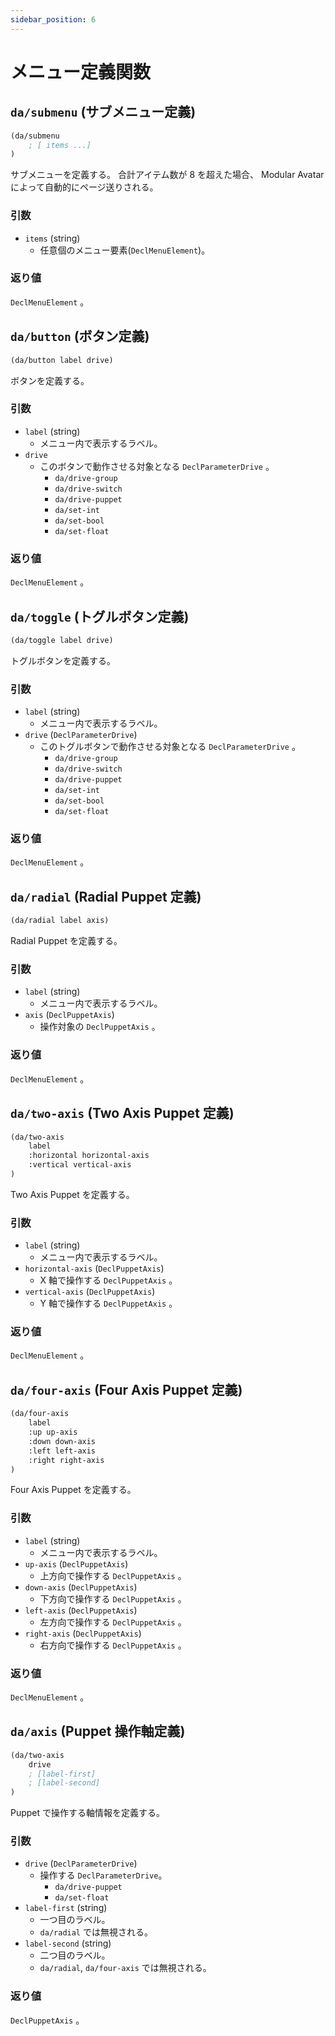 ```yaml
---
sidebar_position: 6
---
```


# メニュー定義関数

## `da/submenu` (サブメニュー定義)

```scheme
(da/submenu
    ; [ items ...]
)
```

サブメニューを定義する。
合計アイテム数が 8 を超えた場合、 Modular Avatar によって自動的にページ送りされる。

### 引数

* `items` (string)
    - 任意個のメニュー要素(`DeclMenuElement`)。

### 返り値

`DeclMenuElement` 。


## `da/button` (ボタン定義)

```scheme
(da/button label drive)
```

ボタンを定義する。

### 引数

* `label` (string)
    - メニュー内で表示するラベル。
* `drive`
    - このボタンで動作させる対象となる `DeclParameterDrive` 。
        - `da/drive-group`
        - `da/drive-switch`
        - `da/drive-puppet`
        - `da/set-int`
        - `da/set-bool`
        - `da/set-float`

### 返り値

`DeclMenuElement` 。


## `da/toggle` (トグルボタン定義)

```scheme
(da/toggle label drive)
```

トグルボタンを定義する。

### 引数

* `label` (string)
    - メニュー内で表示するラベル。
* `drive` (`DeclParameterDrive`)
    - このトグルボタンで動作させる対象となる `DeclParameterDrive` 。
        - `da/drive-group`
        - `da/drive-switch`
        - `da/drive-puppet`
        - `da/set-int`
        - `da/set-bool`
        - `da/set-float`

### 返り値

`DeclMenuElement` 。


## `da/radial` (Radial Puppet 定義)

```scheme
(da/radial label axis)
```

Radial Puppet を定義する。

### 引数

* `label` (string)
    - メニュー内で表示するラベル。
* `axis` (`DeclPuppetAxis`)
    - 操作対象の `DeclPuppetAxis` 。

### 返り値

`DeclMenuElement` 。


## `da/two-axis` (Two Axis Puppet 定義)

```scheme
(da/two-axis
    label
    :horizontal horizontal-axis
    :vertical vertical-axis
)
```

Two Axis Puppet を定義する。

### 引数

* `label` (string)
    - メニュー内で表示するラベル。
* `horizontal-axis` (`DeclPuppetAxis`)
    - X 軸で操作する `DeclPuppetAxis` 。
* `vertical-axis` (`DeclPuppetAxis`)
    - Y 軸で操作する `DeclPuppetAxis` 。

### 返り値

`DeclMenuElement` 。


## `da/four-axis` (Four Axis Puppet 定義)

```scheme
(da/four-axis
    label
    :up up-axis
    :down down-axis
    :left left-axis
    :right right-axis
)
```

Four Axis Puppet を定義する。

### 引数

* `label` (string)
    - メニュー内で表示するラベル。
* `up-axis` (`DeclPuppetAxis`)
    - 上方向で操作する `DeclPuppetAxis` 。
* `down-axis` (`DeclPuppetAxis`)
    - 下方向で操作する `DeclPuppetAxis` 。
* `left-axis` (`DeclPuppetAxis`)
    - 左方向で操作する `DeclPuppetAxis` 。
* `right-axis` (`DeclPuppetAxis`)
    - 右方向で操作する `DeclPuppetAxis` 。

### 返り値

`DeclMenuElement` 。


## `da/axis` (Puppet 操作軸定義)

```scheme
(da/two-axis
    drive
    ; [label-first]
    ; [label-second]
)
```

Puppet で操作する軸情報を定義する。

### 引数

* `drive` (`DeclParameterDrive`)
    - 操作する `DeclParameterDrive`。
        - `da/drive-puppet`
        - `da/set-float`
* `label-first` (string)
    - 一つ目のラベル。
    - `da/radial` では無視される。
* `label-second` (string)
    - 二つ目のラベル。
    - `da/radial`, `da/four-axis` では無視される。

### 返り値

`DeclPuppetAxis` 。
